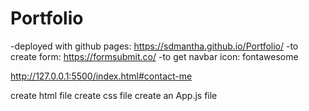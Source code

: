 # Portfolio
-deployed with github pages: https://sdmantha.github.io/Portfolio/
-to create form: https://formsubmit.co/
-to get navbar icon: fontawesome

http://127.0.0.1:5500/index.html#contact-me



create html file
create css file 
create an App.js file 
